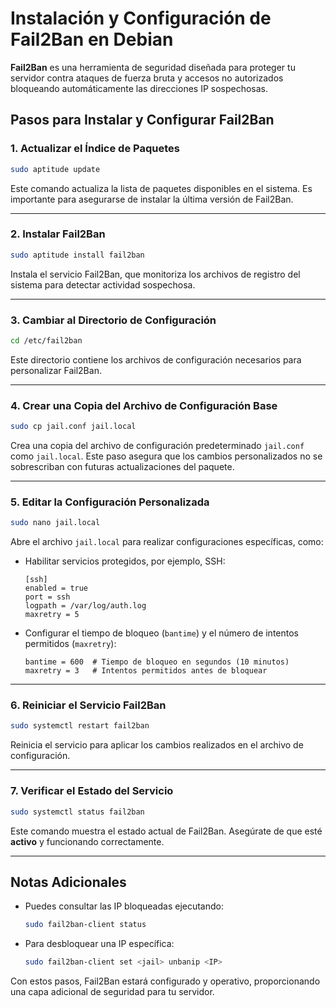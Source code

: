 
# Instalación y Configuración de Fail2Ban en Debian

**Fail2Ban** es una herramienta de seguridad diseñada para proteger tu servidor contra ataques de fuerza bruta y accesos no autorizados bloqueando automáticamente las direcciones IP sospechosas.

## Pasos para Instalar y Configurar Fail2Ban

### 1. Actualizar el Índice de Paquetes
```bash
sudo aptitude update
```
Este comando actualiza la lista de paquetes disponibles en el sistema. Es importante para asegurarse de instalar la última versión de Fail2Ban.

---

### 2. Instalar Fail2Ban
```bash
sudo aptitude install fail2ban
```
Instala el servicio Fail2Ban, que monitoriza los archivos de registro del sistema para detectar actividad sospechosa.

---

### 3. Cambiar al Directorio de Configuración
```bash
cd /etc/fail2ban
```
Este directorio contiene los archivos de configuración necesarios para personalizar Fail2Ban.

---

### 4. Crear una Copia del Archivo de Configuración Base
```bash
sudo cp jail.conf jail.local
```
Crea una copia del archivo de configuración predeterminado `jail.conf` como `jail.local`. Este paso asegura que los cambios personalizados no se sobrescriban con futuras actualizaciones del paquete.

---

### 5. Editar la Configuración Personalizada
```bash
sudo nano jail.local
```
Abre el archivo `jail.local` para realizar configuraciones específicas, como:
- Habilitar servicios protegidos, por ejemplo, SSH:
  ```
  [ssh]
  enabled = true
  port = ssh
  logpath = /var/log/auth.log
  maxretry = 5
  ```
- Configurar el tiempo de bloqueo (`bantime`) y el número de intentos permitidos (`maxretry`):
  ```
  bantime = 600  # Tiempo de bloqueo en segundos (10 minutos)
  maxretry = 3   # Intentos permitidos antes de bloquear
  ```

---

### 6. Reiniciar el Servicio Fail2Ban
```bash
sudo systemctl restart fail2ban
```
Reinicia el servicio para aplicar los cambios realizados en el archivo de configuración.

---

### 7. Verificar el Estado del Servicio
```bash
sudo systemctl status fail2ban
```
Este comando muestra el estado actual de Fail2Ban. Asegúrate de que esté **activo** y funcionando correctamente.

---

## Notas Adicionales
- Puedes consultar las IP bloqueadas ejecutando:
  ```bash
  sudo fail2ban-client status
  ```
- Para desbloquear una IP específica:
  ```bash
  sudo fail2ban-client set <jail> unbanip <IP>
  ```

Con estos pasos, Fail2Ban estará configurado y operativo, proporcionando una capa adicional de seguridad para tu servidor.
